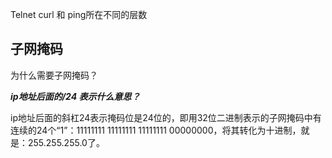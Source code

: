 Telnet curl 和 ping所在不同的层数

## 子网掩码

为什么需要子网掩码？

***ip地址后面的/24 表示什么意思？***

ip地址后面的斜杠24表示掩码位是24位的，即用32位二进制表示的子网掩码中有连续的24个“1”：11111111 11111111 11111111 00000000，将其转化为十进制，就是：255.255.255.0了。




